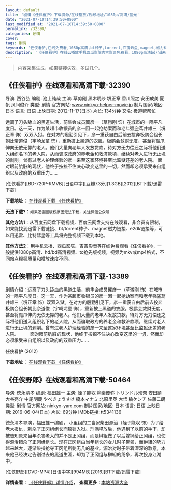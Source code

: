 ```yaml
---
layout: default
title: '剧情《任侠看护》下载资源/在线播放/视频地址/1080p/高清/蓝光'
date: "2021-07-10T14:39:50+0800"
last_modified_at: "2021-07-10T14:39:50+0800"
permalink: /32390/
categories: 剧情
cover:
tags: 剧情
keywords: '任侠看护,在线免费看,1080p高清,bt种子,torrent,百度云盘,magnet,磁力链,迅雷下载资源'
description: '《任侠看护》在线云播放手机西瓜影院吉吉影音免费看，1080p高清bd/hd未删减完整版和tc抢先枪版，mkv/mp4格式，附带bt/torrent种子、magnet/磁力链、百度云盘、网盘资源迅雷下载链接'
---
```


>内容采集生成，如果链接失效，多试几个。


## 《任侠看护》在线观看和高清下载-32390

导演: 西谷弘 编剧: 池上纯哉 主演: 草剪刚 黑木明纱 堺正章 香川照之 安田成美 夏帆 风间俊介 类型: 剧情 官方网站: www.ninkyo-helper-movie.jp 制片国家/地区: 日本 语言: 日语 上映日期: 2012-11-17(日本) 片长: 134分钟 又名: 极道帮帮忙

远离了刀头舔血的黑道生活，前隼会成员翼彦一（草彅刚 饰）在城市的一隅平凡度日。这一天，作为某超市收银员的彦一因一起抢劫案而和老年强盗茑井雄三（堺正章 饰）双双入狱。在对方的殷勤引见下，彦一重获自由后前去投奔极鹏会组长朝比奈道俊（宇崎龙童 饰），重新披上黑道的衣服。极鹏会敛财无度，甚至将魔爪伸向无依无靠的老人。他们大量向老年人发放贷款，待对方无力偿还之际将他们送入组织名下的老人院，从而骗取政府的养老金和救济款项，继续对老人进行无止境的剥削。曾有过老人护理经验的彦一来至这家环境甚至比监狱还差的老人院。 面对眼前肮脏的现状，他终于按捺不住决心改变这里的一切，然而却必须承受来自组织以及政府的双重压力……


[任侠看护][BD-720P-RMVB][日语中字][豆瓣7.3分][1.3GB][2012][BT下载/迅雷下载]

**下载地址**： [在线观看下载 《任侠看护》](https://www.btdx8.com/torrent/ninkyo_helper_2012.html) 


**无法下载?**：`如果迅雷因版权原因无法下载，关注微信公众号 `

**其他方法1**：从百度云网盘下载视频，百度云网盘支持在线观看，非会员有限制，如果能找到迅雷下载链接、bt/torrent种子、magnet磁力链接、e2dk链接等，可以用迅雷、比特彗星等工具将完整视频下载到本地。

**其他方法2**：用手机云播、西瓜影院、吉吉影音等在线免费观看《任侠看护》，一般提供1080p高清、hd/bd高清视频、tc抢先版视频，视频为mkv或mp4格式，不同站点视频质量和播放速度不同。


## 《任侠看护》在线观看和高清下载-13389

剧情介绍：远离了刀头舔血的黑道生活，前隼会成员翼彦一（草彅刚 饰）在城市的一隅平凡度日。这一天，作为某超市收银员的彦一因一起抢劫案而和老年强盗茑井雄三（堺正章 饰）双双入狱。在对方的殷勤引见下，彦一重获自由后前去投奔极鹏会组长朝比奈道俊（宇崎龙童 饰），重新披上黑道的衣服。极鹏会敛财无度，甚至将魔爪伸向无依无靠的老人。他们大量向老年人发放贷款，待对方无力偿还之际将他们送入组织名下的老人院，从而骗取政府的养老金和救济款项，继续对老人进行无止境的剥削。曾有过老人护理经验的彦一来至这家环境甚至比监狱还差的老人院。  　　面对眼前肮脏的现状，他终于按捺不住决心改变这里的一切，然而却必须承受来自组织以及政府的双重压力……


任侠看护 (2012)

**下载地址**： [在线观看下载 《任侠看护》](https://www.btbtdy.me/btdy/dy5816.html) 


## 《任侠野郎》在线观看和高清下载-50464

导演: 徳永清孝 编剧: 福田雄一 主演: 蛭子能収 柳楽優弥 トリンドル玲奈 安田顕 大谷亮介 中尾明慶 やべきょうすけ 橋本マナミ 北原里英 大悟 橘ケンチ 佐藤二朗 类型: 剧情 官方网站: ninkyo-yaro.com 制片国家/地区: 日本 语言: 日语 上映日期: 2016-06-04(日本) 片长: 69分钟 IMDb链接: tt5341136

徳永清孝导演，福田雄一编剧， 小里组的二当家柴田源治（蛭子能収 饰）为了给老大报仇，刺杀了正冈组组长而锒铛入狱。刑满释放后，他遇到了以前的手下，却被告知原来当年杀害老大的并不是正冈组，而是榊組做了以后嫁祸给正冈组，也使得源治错杀了正冈组组长。现在正冈组由当年组长的女儿时子带领，而榊組的势力越来越大，逐渐染指抢夺正冈组所剩无几的基业。源治对时子带着深深的歉意，本来他已经决定告别过去的黑道生涯，却为了正冈组与榊組的纷争，再次投身江湖中。


[任侠野郎][DVD-MP4][日语中字][994MB][2016][BT下载/迅雷下载]

**详情查看**： [《任侠野郎》详情介绍](/movie/50464/)， **查看更多**：[本站资源大全](/movie/t/all/)

